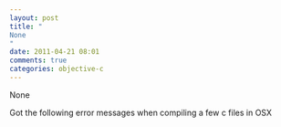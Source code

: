```yaml
---
layout: post
title: "
None
"
date: 2011-04-21 08:01
comments: true
categories: objective-c
---
```


None


Got the following error messages when compiling a few c files in OSX

